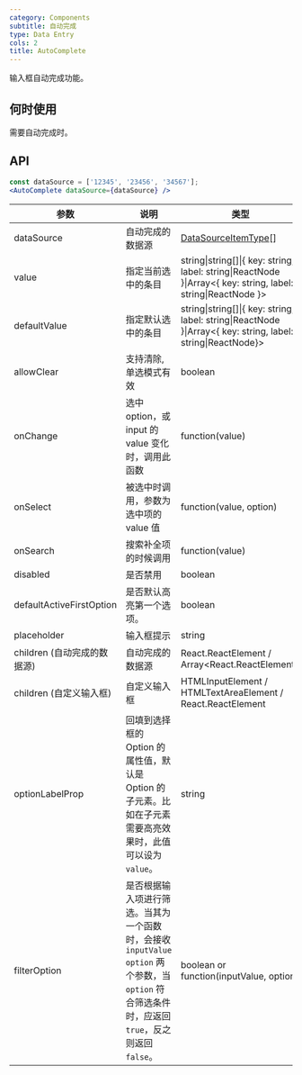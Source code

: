 ```yaml
---
category: Components
subtitle: 自动完成
type: Data Entry
cols: 2
title: AutoComplete
---
```


输入框自动完成功能。

## 何时使用

需要自动完成时。

## API

```jsx
const dataSource = ['12345', '23456', '34567'];
<AutoComplete dataSource={dataSource} />
```

| 参数           | 说明                             | 类型        | 默认值 |
|----------------|----------------------------------|------------|---------|
| dataSource          | 自动完成的数据源 | [DataSourceItemType](https://git.io/vMMKF)[]     |         |
| value    | 指定当前选中的条目 | string\|string[]\|{ key: string, label: string\|ReactNode }\|Array<{ key: string, label: string\|ReactNode }>   |  无  |
| defaultValue | 指定默认选中的条目 | string\|string[]\|{ key: string, label: string\|ReactNode }\|Array<{ key: string, label: string\|ReactNode}>   |  无  |
| allowClear   | 支持清除, 单选模式有效 | boolean | false |
| onChange | 选中 option，或 input 的 value 变化时，调用此函数 | function(value) | 无 |
| onSelect | 被选中时调用，参数为选中项的 value 值	| function(value, option)	| 无 |
| onSearch | 搜索补全项的时候调用 | function(value) | 无 |
| disabled | 是否禁用 | boolean | false |
| defaultActiveFirstOption | 是否默认高亮第一个选项。 | boolean | true
| placeholder | 输入框提示 | string | - |
| children (自动完成的数据源) | 自动完成的数据源 | React.ReactElement<OptionProps> / Array<React.ReactElement<OptionProps>> | - |
| children (自定义输入框) | 自定义输入框 |  HTMLInputElement / HTMLTextAreaElement / React.ReactElement<InputProps> | `<Input />` |
| optionLabelProp | 回填到选择框的 Option 的属性值，默认是 Option 的子元素。比如在子元素需要高亮效果时，此值可以设为 `value`。 | string | `children` |
| filterOption | 是否根据输入项进行筛选。当其为一个函数时，会接收 `inputValue` `option` 两个参数，当 `option` 符合筛选条件时，应返回 `true`，反之则返回 `false`。 | boolean or function(inputValue, option) | true     |

